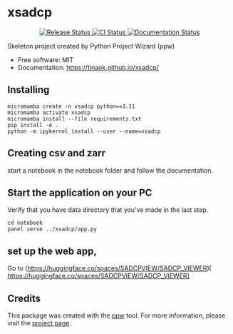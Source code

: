 # xsadcp


<p align="center">
<a href="https://pypi.python.org/pypi/xsadcp">
    <img src="https://img.shields.io/pypi/v/xsadcp.svg"
        alt = "Release Status">
</a>

<a href="https://github.com/tinaok/xsadcp/actions">
    <img src="https://github.com/tinaok/xsadcp/actions/workflows/main.yml/badge.svg?branch=release" alt="CI Status">
</a>

<a href="https://tinaok.github.io/xsadcp/">
    <img src="https://img.shields.io/website/https/tinaok.github.io/xsadcp/index.html.svg?label=docs&down_message=unavailable&up_message=available" alt="Documentation Status">
</a>

</p>


Skeleton project created by Python Project Wizard (ppw)


* Free software: MIT
* Documentation: <https://tinaok.github.io/xsadcp/>


## Installing

```
micromamba create -n xsadcp python==3.11
micromamba activate xsadcp
micromamba install --file requirements.txt
pip install -e .
python -m ipykernel install --user --name=xsadcp
```

## Creating csv and zarr

start a notebook in the notebook folder and follow the documentation.

## Start the application on your PC

Verify that you have data directory that you've made in the last step. 
```
cd notebook
panel serve ../xsadcp/app.py
```

## set up the web app,
Go to 
(https://huggingface.co/spaces/SADCPVIEW/SADCP_VIEWER)[ https://huggingface.co/spaces/SADCPVIEW/SADCP_VIEWER]


## Credits

This package was created with the [ppw](https://zillionare.github.io/python-project-wizard) tool. For more information, please visit the [project page](https://zillionare.github.io/python-project-wizard/).
